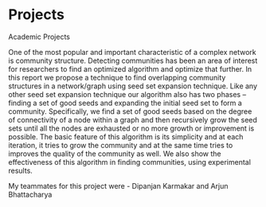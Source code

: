 # Projects
Academic Projects

One of the most popular and important characteristic of a complex network is community structure. Detecting communities
has been an area of interest for researchers to find an optimized algorithm and optimize that further. In this report we propose a technique to find overlapping community structures in a network/graph using seed set expansion technique. Like any other seed set expansion technique our algorithm also has two phases – finding a set of good seeds and expanding the initial seed set to form a community. Specifically, we find a set of good seeds based on the degree of connectivity of a
node within a graph and then recursively grow the seed sets until all the nodes are exhausted or no more growth or improvement is possible. The basic feature of this algorithm is its simplicity and at each iteration, it tries to grow the community and at the same time tries to improves the quality of the community as well. We also show the effectiveness of this algorithm in finding communities, using experimental results.

My teammates for this project were - Dipanjan Karmakar and Arjun Bhattacharya
